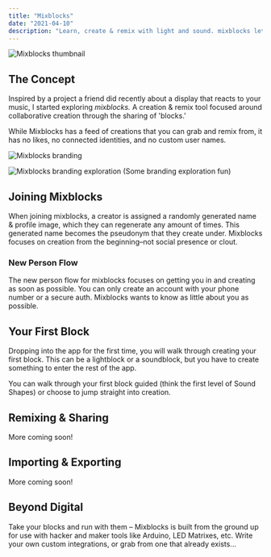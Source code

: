 ```yaml
---
title: "Mixblocks"
date: "2021-04-10"
description: "Learn, create & remix with light and sound. mixblocks lets you create small, open source blocks that anyone can use to make creations, license-free–with a focus on physical output to displays like LED Dot Matrices."
---
```


![Mixblocks thumbnail](/projects/mixblocks/images/thumbnail-2x1.jpg)

## The Concept

Inspired by a project a friend did recently about a display that reacts to your music, I started exploring *mixblocks.* A creation & remix tool focused around collaborative creation through the sharing of 'blocks.' 

While Mixblocks has a feed of creations that you can grab and remix from, it has no likes, no connected identities, and no custom user names.

![Mixblocks branding](/projects/mixblocks/images/branding.png)

![Mixblocks branding exploration](/projects/mixblocks/images/exploration.png)
(Some branding exploration fun)

## Joining Mixblocks

When joining mixblocks, a creator is assigned a randomly generated name & profile image, which they can regenerate any amount of times. This generated name becomes the pseudonym that they create under. Mixblocks focuses on creation from the beginning–not social presence or clout.

### New Person Flow

The new person flow for mixblocks focuses on getting you in and creating as soon as possible. You can only create an account with your phone number or a secure auth. Mixblocks wants to know as little about you as possible.

## Your First Block

Dropping into the app for the first time, you will walk through creating your first block. This can be a lightblock or a soundblock, but you have to create something to enter the rest of the app. 

You can walk through your first block guided (think the first level of Sound Shapes) or choose to jump straight into creation.

## Remixing & Sharing

More coming soon!

## Importing & Exporting

More coming soon!

## Beyond Digital

Take your blocks and run with them – Mixblocks is built from the ground up for use with hacker and maker tools like Arduino, LED Matrixes, etc. Write your own custom integrations, or grab from one that already exists...